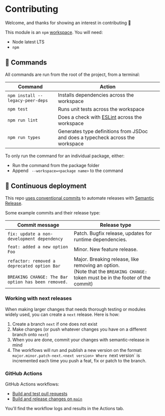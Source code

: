 # Contributing

Welcome, and thanks for showing an interest in contributing 💜

This module is an `npm` [workspace]. You will need:

- Node latest LTS
- `npm`

## 🧞 Commands

All commands are run from the root of the project, from a terminal:

| Command                          | Action                                                                          |
| -------------------------------- | ------------------------------------------------------------------------------- |
| `npm install --legacy-peer-deps` | Installs dependencies across the workspace                                      |
| `npm test`                       | Runs unit tests across the workspace                                            |
| `npm run lint`                   | Does a check with [ESLint](./.eslintrc) across the workspace                    |
| `npm run types`                  | Generates type definitions from JSDoc and does a typecheck across the workspace |

To only run the command for an individual package, either:

- Run the command from the package folder
- Append ` --workspace=<package name>` to the command

## 🚚 Continuous deployment

This repo [uses conventional commits](https://www.conventionalcommits.org/en/v1.0.0/#summary) to automate releases with [Semantic Release][semantic-release].

Some example commits and their release type:

| Commit message                                                                                         | Release type                                                                                                                          |
| ------------------------------------------------------------------------------------------------------ | ------------------------------------------------------------------------------------------------------------------------------------- |
| `fix: update a non-development dependency`                                                             | Patch. Bugfix release, updates for runtime dependencies.                                                                              |
| `feat: added a new option Foo`                                                                         | Minor. New feature release.                                                                                                           |
| `refactor: removed a deprecated option Bar`<br><br>`BREAKING CHANGE: The Bar option has been removed.` | Major. Breaking release, like removing an option.<br /> (Note that the `BREAKING CHANGE: ` token must be in the footer of the commit) |

[workspace]: https://docs.npmjs.com/cli/using-npm/workspaces
[semantic-release]: https://semantic-release.gitbook.io/semantic-release/

### Working with next releases

When making larger changes that needs thorough testing or modules widely used, you can create a `next` release. Here is how:
1. Create a branch `next` if one does not exist
2. Make changes (or push whatever changes you have on a different branch onto `next`)
3. When you are done, commit your changes with semantic-release in mind
4. The workflows will run and publish a new version on the format: `major.minor.patch-next.<next version>
Where `next version` is incremented each time you push a feat, fix or patch to the branch.

### GitHub Actions
GitHub Actions workflows:

- [Build and test pull requests](./.github/workflows/test.yml)
- [Build and release changes on `main`](./.github/workflows/release.yml)

You'll find the workflow logs and results in the Actions tab.
